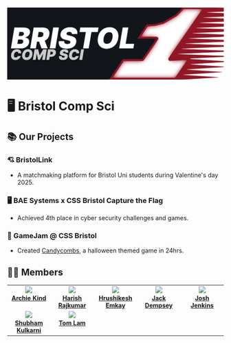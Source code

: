 <img src="banner.png"></img>
# 🖥️ Bristol Comp Sci

## 📚 Our Projects 
### 💘 BristolLink
- A matchmaking platform for Bristol Uni students during Valentine's day 2025.

### 🖥️ BAE Systems x CSS Bristol Capture the Flag 
- Achieved 4th place in cyber security challenges and games.
  
### 🎃 GameJam @ CSS Bristol 
- Created [Candycombs](https://github.com/BRSY1/candycombs), a halloween themed game in 24hrs.
  

## 👨‍💻 Members 
<table>
  <tr align="center" valign="top">
    <td width="20%"><a href="https://github.com/archiekind"><img src="https://avatars.githubusercontent.com/archiekind"><br><b>Archie Kind</b></a></td>
    <td width="20%"><a href="https://github.com/hrsh9486"><img src="https://avatars.githubusercontent.com/hrsh9486"><br><b>Harish Rajkumar</b></a></td>
    <td width="20%"><a href="https://github.com/rsh-e"><img src="https://avatars.githubusercontent.com/rsh-e"><br><b>Hrushikesh Emkay</b></a></td>
    <td width="20%"><a href="https://github.com/jwdlb"><img src="https://avatars.githubusercontent.com/jwdlb"><br><b>Jack Dempsey</b></a></td>
    <td width="20%"><a href="https://github.com/joshjkns"><img src="https://avatars.githubusercontent.com/joshjkns"><br><b>Josh Jenkins</b></a></td>
    <!--<td width="16.66%"><a href="https://github.com/T0mLam"><img src="https://avatars.githubusercontent.com/T0mLam"><br><b>Tom Lam</b></a><br><b>#ML🤖🧠</b><br><br><img src="https://img.shields.io/badge/python-3670A0?style=for-the-badge&logo=python&logoColor=ffdd54"><br><img src="https://img.shields.io/badge/PyTorch-%23EE4C2C.svg?style=for-the-badge&logo=PyTorch&logoColor=white"></td>-->
  </tr>
  <tr align="center" valign="top">
    <td width="20%"><a href="https://github.com/kshubham-108"><img src="https://avatars.githubusercontent.com/kshubham-108"><br><b>Shubham Kulkarni</b></a></td>
    <td width="20%"><a href="https://github.com/T0mLam"><img src="https://avatars.githubusercontent.com/T0mLam"><br><b>Tom Lam</b></a></td>
  </tr>
</table>

<!--
Archie Kind (Org Leader) - [Github](https://github.com/archiekind)<br>
Tom Lam - [Github](https://github.com/T0mLam)<br>
Josh Jenkins - [Github](https://github.com/joshjkns)<br>
Harish Rajkumar - [Github](https://github.com/hrsh9486)<br>
Jack Dempsey - [Github](https://github.com/jwdlb)<br>
Hrushikesh Emkay - [Github](https://github.com/rsh-e)<br>
-->
